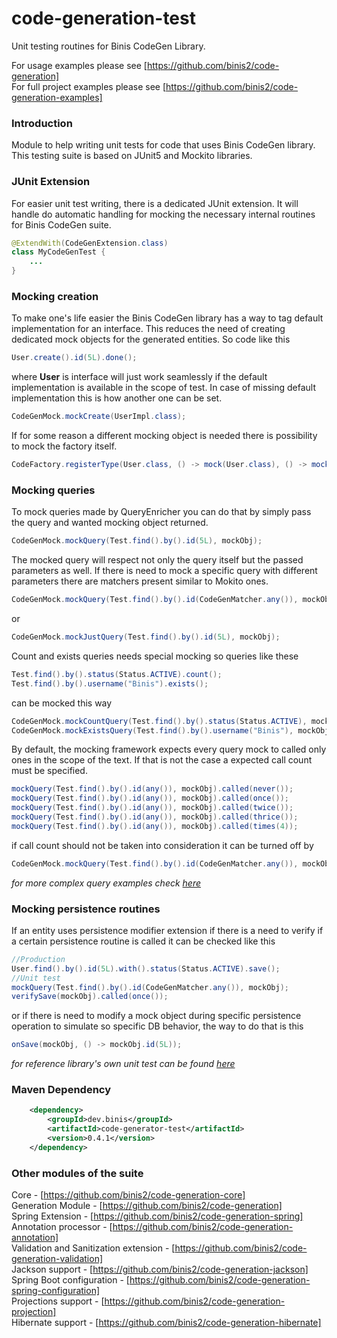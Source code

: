 # code-generation-test

Unit testing routines for Binis CodeGen Library.

For usage examples please see [https://github.com/binis2/code-generation]    
For full project examples please see [https://github.com/binis2/code-generation-examples] 

### Introduction

Module to help writing unit tests for code that uses Binis CodeGen library. This testing suite is based on JUnit5 and Mockito libraries.

### JUnit Extension

For easier unit test writing, there is a dedicated JUnit extension. It will handle do automatic handling for mocking the necessary internal routines for Binis CodeGen suite.  

```java
@ExtendWith(CodeGenExtension.class)
class MyCodeGenTest {
    ...
}
```

### Mocking creation

To make one's life easier the Binis CodeGen library has a way to tag default implementation for an interface. This reduces the need of creating dedicated mock objects for the generated entities. So code like this

```java
User.create().id(5L).done();
```

where **User** is interface will just work seamlessly if the default implementation is available in the scope of test. In case of missing default implementation this is how another one can be set.      

```java
CodeGenMock.mockCreate(UserImpl.class);
```

If for some reason a different mocking object is needed there is possibility to mock the factory itself. 

```java
CodeFactory.registerType(User.class, () -> mock(User.class), () -> mock(User.Modify.class));
```

### Mocking queries

To mock queries made by QueryEnricher you can do that by simply pass the query and wanted mocking object returned. 

```java
CodeGenMock.mockQuery(Test.find().by().id(5L), mockObj);
```

The mocked query will respect not only the query itself but the passed parameters as well. If there is need to mock a specific query with different parameters there are matchers present similar to Mokito ones.

```java
CodeGenMock.mockQuery(Test.find().by().id(CodeGenMatcher.any()), mockObj);
```
or
```java
CodeGenMock.mockJustQuery(Test.find().by().id(5L), mockObj);
```

Count and exists queries needs special mocking so queries like these

```java
Test.find().by().status(Status.ACTIVE).count();
Test.find().by().username("Binis").exists();
```
can be mocked this way 
```java
CodeGenMock.mockCountQuery(Test.find().by().status(Status.ACTIVE), mockObj);
CodeGenMock.mockExistsQuery(Test.find().by().username("Binis"), mockObj);
```


By default, the mocking framework expects every query mock to called only ones in the scope of the text. If that is not the case a expected call count must be specified.

```java
mockQuery(Test.find().by().id(any()), mockObj).called(never());
mockQuery(Test.find().by().id(any()), mockObj).called(once());
mockQuery(Test.find().by().id(any()), mockObj).called(twice());
mockQuery(Test.find().by().id(any()), mockObj).called(thrice());
mockQuery(Test.find().by().id(any()), mockObj).called(times(4));
```

if call count should not be taken into consideration it can be turned off by   

```java
CodeGenMock.mockQuery(Test.find().by().id(CodeGenMatcher.any()), mockObj).fails(false);
```

*for more complex query examples check [here](https://github.com/binis2/code-generation-test/blob/master/src/test/java/codegen/QueryEnrichTest.java)*

### Mocking persistence routines

If an entity uses persistence modifier extension if there is a need to verify if a certain persistence routine is called it can be checked like this
```java
//Production
User.find().by().id(5L).with().status(Status.ACTIVE).save();
//Unit test
mockQuery(Test.find().by().id(CodeGenMatcher.any()), mockObj);
verifySave(mockObj).called(once());
```
or if there is need to modify a mock object during specific persistence operation to simulate so specific DB behavior, the way to do that is this  
```java
onSave(mockObj, () -> mockObj.id(5L));
```

*for reference library's own unit test can be found [here](https://github.com/binis2/code-generation-test/blob/master/src/test/java/codegen/TestMockFunctions.java)*


### Maven Dependency
```xml
    <dependency>
        <groupId>dev.binis</groupId>
        <artifactId>code-generator-test</artifactId>
        <version>0.4.1</version>
    </dependency>
```

### Other modules of the suite

Core - [https://github.com/binis2/code-generation-core]   
Generation Module - [https://github.com/binis2/code-generation]   
Spring Extension - [https://github.com/binis2/code-generation-spring]   
Annotation processor - [https://github.com/binis2/code-generation-annotation]   
Validation and Sanitization extension - [https://github.com/binis2/code-generation-validation]   
Jackson support - [https://github.com/binis2/code-generation-jackson]   
Spring Boot configuration - [https://github.com/binis2/code-generation-spring-configuration]   
Projections support - [https://github.com/binis2/code-generation-projection]   
Hibernate support - [https://github.com/binis2/code-generation-hibernate]   